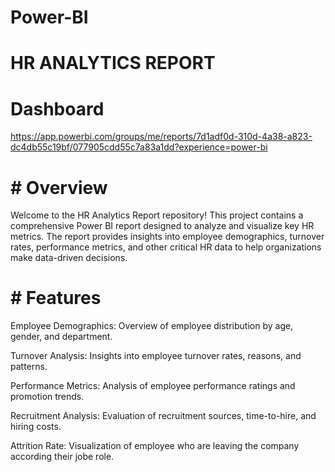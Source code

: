 # Power-BI

# HR ANALYTICS REPORT

# Dashboard
 https://app.powerbi.com/groups/me/reports/7d1adf0d-310d-4a38-a823-dc4db55c19bf/077905cdd55c7a83a1dd?experience=power-bi

# # Overview
  Welcome to the HR Analytics Report repository! This project contains a comprehensive Power BI report designed to analyze and visualize key HR metrics. The report provides insights into employee demographics, 
  turnover rates, performance metrics, and other critical HR data to help organizations make data-driven decisions.

# # Features
  Employee Demographics:  Overview of employee distribution by age, gender, and department.

  Turnover Analysis: Insights into employee turnover rates, reasons, and patterns.

  Performance Metrics: Analysis of employee performance ratings and promotion trends.

  Recruitment Analysis: Evaluation of recruitment sources, time-to-hire, and hiring costs.

  Attrition Rate: Visualization of employee who are leaving the company according their jobe role.
